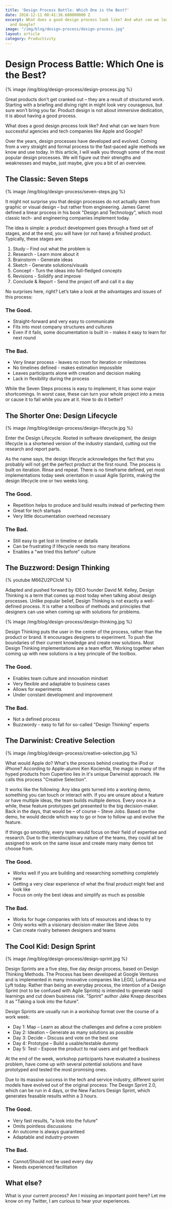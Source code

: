 ```yaml
---
title: 'Design Process Battle: Which One is the Best?'
date: 2018-12-11 00:41:38.680000000 Z
excerpt: What does a good design process look like? And what can we learn from Apple
  and Google?
image: "/img/blog/design-process/design-process.jpg"
layout: article
category: Productivity
---
```


# Design Process Battle: Which One is the Best? 

{% image /img/blog/design-process/design-process.jpg %}

Great products don’t get cranked out – they are a result of structured work. Starting with a briefing and diving right in might look very courageous, but sure won’t bring you far. Product design is not about immersive dedication, it is about having a good process.

What does a good design process look like? And what can we learn from successful agencies and tech companies like Apple and Google? 

Over the years, design processes have developed and evolved. Coming from a very straight and formal process to the fast-paced agile methods we know and use today. In this article, I will walk you through some of the most popular design processes. We will figure out their strengths and weaknesses and maybe, just maybe, give you a bit of an overview.

## The Classic: Seven Steps

{% image /img/blog/design-process/seven-steps.jpg %}

It might not surprise you that design processes do not actually stem from graphic or visual design – but rather from engineering. James Garret defined a linear process in his book "Design and Technology", which most classic tech- and engineering companies implement today. 

The idea is simple: a product development goes through a fixed set of stages, and at the end, you will have (or not have) a finished product. Typically, these stages are:

1. Study – Find out what the problem is
2. Research - Learn more about it
3. Brainstorm - Generate ideas
4. Sketch - Generate solutions/visuals
5. Concept - Turn the ideas into full-fledged concepts
6. Revisions - Solidify and improve
7. Conclude & Report - Send the project off and call it a day

No surprises here, right? Let’s take a look at the advantages and issues of this process:

### The Good.

- Straight-forward and very easy to communicate
- Fits into most company structures and cultures
- Even if it fails, some documentation is built in - makes it easy to learn for next round

### The Bad.

- Very linear process - leaves no room for iteration or milestones
- No timelines defined - makes estimation impossible
- Leaves participants alone with creation and decision making
- Lack in flexibility during the process

While the Seven Steps process is easy to implement, it has some major shortcomings. In worst case, these can turn your whole project into a mess or cause it to fail while you are at it. How to do it better?

## The Shorter One: Design Lifecycle

{% image /img/blog/design-process/design-lifecycle.jpg %}

Enter the Design Lifecycle. Rooted in software development, the design lifecycle is a shortened version of the industry standard, cutting out the research and report parts. 

As the name says, the design lifecycle acknowledges the fact that you probably will not get the perfect product at the first round. The process is built on iteration. Rinse and repeat. There is no timeframe defined, yet most implementations today seek orientation in usual Agile Sprints, making the design lifecycle one or two weeks long. 

### The Good.

- Repetition helps to produce and build results instead of perfecting them
- Great for tech startups
- Very little documentation overhead necessary

### The Bad.

- Still easy to get lost in timeline or details
- Can be frustrating if lifecycle needs too many iterations
- Enables a "we tried this before" culture

## The Buzzword: Design Thinking

{% youtube M66ZU2PCIcM %}

Adapted and pushed forward by IDEO founder David M. Kelley, Design Thinking is a term that comes up most today when talking about design processes. Unlike popular belief, Design Thinking is not exactly a well-defined process. It is rather a toolbox of methods and principles that designers can use when coming up with solutions for problems.

{% image /img/blog/design-process/design-thinking.jpg %}

Design Thinking puts the user in the center of the process, rather than the product or brand. It encourages designers to experiment. To push the boundaries of their current knowledge and create new solutions. Most Design Thinking implementations are a team effort. Working together when coming up with new solutions is a key principle of the toolbox.

### The Good.

- Enables team culture and innovation mindset
- Very flexible and adaptable to business cases
- Allows for experiments
- Under constant development and improvement

### The Bad.

- Not a defined process
- Buzzwordy - easy to fall for so-called "Design Thinking" experts 

## The Darwinist: Creative Selection

{% image /img/blog/design-process/creative-selection.jpg %}

What would Apple do? What's the process behind creating the iPod or iPhone? According to Apple-alumni Ken Kocienda, the magic in many of the hyped products from Cupertino lies in it's unique Darwinist approach. He calls this process "Creative Selection".

It works like the following: Any idea gets turned into a working demo, something you can touch or interact with. If you are unsure about a feature or have multiple ideas, the team builds multiple demos. Every once in a while, these feature prototypes get presented to the big decision-maker. Back in the days, that would be – of course – Steve Jobs. Based on the demo, he would decide which way to go or how to follow up and evolve the feature. 

If things go smoothly, every team would focus on their field of expertise and research. Due to the interdisciplinary nature of the teams, they could all be assigned to work on the same issue and create many many demos tot choose from.

### The Good.

- Works well if you are building and researching something completely new
- Getting a very clear experience of what the final product might feel and look like
- Focus on only the best ideas and simplify as much as possible

### The Bad.

- Works for huge companies with lots of resources and ideas to try
- Only works with a visionary decision-maker like Steve Jobs
- Can create rivalry between designers and teams

## The Cool Kid: Design Sprint

{% image /img/blog/design-process/design-sprint.jpg %}

Design Sprints are a five step, five day design process, based on Design Thinking Methods. The Process has been developed at Google Ventures and is implemented in many innovative companies like LEGO, Lufthansa and Lyft today. Rather than being an everyday process, the intention of a Design Sprint (not to be confused with Agile Sprints) is intended to generate rapid learnings and cut down business risk. "Sprint" author Jake Knapp describes it as "Taking a look into the future".

Design Sprints are usually run in a workshop format over the course of a work week:

- Day 1: Map – Learn as about the challenges and define a core problem
- Day 2: Ideation – Generate as many solutions as possible
- Day 3: Decide – Discuss and vote on the best one
- Day 4: Prototype – Build a usable/testable dummy
- Day 5: Test – Expose the product to real users and get feedback

At the end of the week, workshop participants have evaluated a business problem, have come up with several potential solutions and have prototyped and tested the most promising ones. 

Due to its massive success in the tech and service industry, different sprint models have evolved out of the original process: The Design Sprint 2.0, which can be run in 4 days, or the New Factors Design Sprint, which generates feasable results within a 3 hours.

### The Good.

- Very fast results, "a look into the future"
- Omits pointless discussions
- An outcome is always guaranteed
- Adaptable and industry-proven

### The Bad.

- Cannot/Should not be used every day
- Needs experienced facilitation

## What else?

What is your current process? Am I missing an important point here? Let me know on my Twitter, I am curious to hear your experiences.
